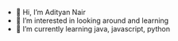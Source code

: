 - 👋 Hi, I’m Adityan Nair
- 👀 I’m interested in looking around and learning
- 🌱 I’m currently learning java, javascript, python
<!---
adityannair007/adityannair007 is a ✨ special ✨ repository because its `README.md` (this file) appears on your GitHub profile.
You can click the Preview link to take a look at your changes.
--->
